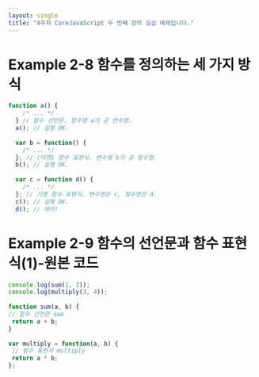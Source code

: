 ```yaml
---
layout: single
title: "4주차 CoreJavaScript 두 번째 강의 실습 예제입니다."
---
```


# Example 2-8 함수를 정의하는 세 가지 방식
```js
function a() {
    /* ... */
  } // 함수 선언문. 함수명 a가 곧 변수명.
  a(); // 실행 OK.
  
  var b = function() {
    /* ... */
  }; // (익명) 함수 표현식. 변수명 b가 곧 함수명.
  b(); // 실행 OK.
  
  var c = function d() {
    /* ... */
  }; // 기명 함수 표현식. 변수명은 c, 함수명은 d.
  c(); // 실행 OK.
  d(); // 에러!
  ```

# Example 2-9 함수의 선언문과 함수 표현식(1)-원본 코드
```js
console.log(sum(1, 2));
console.log(multiply(3, 4));
  
function sum(a, b) {
// 함수 선언문 sum
 return a + b;
}
  
var multiply = function(a, b) {
 // 함수 표현식 multiply
 return a * b;
};
```
